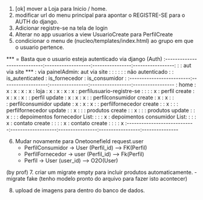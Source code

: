1. [ok] mover a Loja para Inicio / home. 
2. modificar url do menu principal para apontar o REGISTRE-SE para o AUTH do django.
3. Adicionar registre-se na tela de login 
4. Alterar no app usuarios a view UsuarioCreate para PerfilCreate
5. condicionar o menu de (nucleo/templates/index.html) ao grupo em que o usuario pertence. 


*** = Basta que o usuario esteja autenticado via django (Auth)
:----------------------------:-------------------:----------------:-----------------:
:                            : aut via site ***      : via painelAdmin: aut via site    : 
:                            :                   :                :                 : não autenticado
:                            : is_autenticated   : is_fornecedor  : is_consumidor      :
:-------------------------:-------------------:----------------:-----------------:-----------------
: home                       :         x         :      x         :      x          :      x
: loja                       :         x         :      x         :      x          :      x
: perfilusuario-registre-se  :                   :                :                 :       x
: perfil create              :         x         :      x         :      x          : 
: perfil update              :         x         :      x         :      x          : 
: perfilconsumidor create    :        x          :      x         :                 :  
: perfilconsumidor update    :        x          :      x         :      x          :
: perfilfornecedor create    :                   :      x         :                 :
: perfilfornecedor update    :                   :      x         :                 :
: produtos create            :                   :      x         :                 :
: produtos update            :                   :      x         :                 :
: depoimentos fornecedor List:                   :                :                 :      x
: depoimentos consumidor List:                   :                :                 :      x
: contato create             :                   :                :                 :      x
: contato create             :                   :                :                 :      x
:----------------------------:-------------------:----------------:-----------------:---------------

6. Mudar novamente para Onetoonefield
    request.user 
    - PerfilConsumidor -> User (Perfil_id) --> FK(Perfil)
    - PerfilFornecedor -> user (Perfil_id) --> Fk(Perfil)
    - Perfil           -> User (user_id) --> O2O(User)

(by prof)
7. criar um migrate empty para incluir produtos automaticamente. 
    - migrate fake (tenho modelo pronto do arquivo para fazer isto acontecer)

8. upload de imagens para dentro do banco de dados. 
